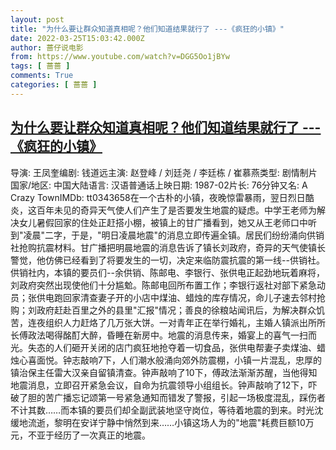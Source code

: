 ```yaml
---
layout: post
title: "为什么要让群众知道真相呢？他们知道结果就行了 ---《疯狂的小镇》"
date: 2022-03-25T15:03:42.000Z
author: 蔷仔说电影
from: https://www.youtube.com/watch?v=DGG5Oo1jBYw
tags: [ 蔷蔷 ]
comments: True
categories: [ 蔷蔷 ]
---
```

<!--1648220622000-->
[为什么要让群众知道真相呢？他们知道结果就行了 ---《疯狂的小镇》](https://www.youtube.com/watch?v=DGG5Oo1jBYw)
------

<div>
导演: 王凤奎编剧: 钱道远主演: 赵登峰 / 刘廷尧 / 李廷栋 / 崔慕燕类型: 剧情制片国家/地区: 中国大陆语言: 汉语普通话上映日期: 1987-02片长: 76分钟又名: A Crazy TownIMDb: tt0343658在一个古朴的小镇，夜晚惊雷暴雨，翌日烈日酷炎，这百年未见的奇异天气使人们产生了是否要发生地震的疑虑。中学王老师为解决女儿暑假回家的住处正赶搭小棚，被镇上的甘广播看到，她又从王老师口中听到"凌晨"二字，于是，"明日凌晨地震"的消息立即传遍全镇。居民们纷纷涌向供销社抢购抗震材料。甘广播把明晨地震的消息告诉了镇长刘政府，奇异的天气使镇长警觉，他仿佛已经看到了将要发生的一切，决定来临防震抗震的第一线--供销社。供销社内，本镇的要员们--余供销、陈邮电、李银行、张供电正起劲地玩着麻将，刘政府突然出现使他们十分尴魀。陈邮电回所布置工作；李银行返社对部下紧急动员；张供电跑回家清查妻子开的小店中煤油、蜡烛的库存情况，命儿子速去邻村抢购；刘政府赶赴百里之外的县里"汇报"情况；善良的徐粮站闻讯后，为解决群众饥苦，连夜组织人力赶烙了几万张大饼。一对青年正在举行婚礼，主婚人镇派出所所长傅政法喝得酩酊大醉，昏睡在新房中。地震的消息传来，婚宴上的喜气一扫而光。失态的人们砸开关闭的店门疯狂地抢夺着一切食品，张供电帮妻子卖煤油、蜡烛心喜面悦。钟志敲响7下，人们潮水般涌向郊外防震棚，小镇一片混乱，忠厚的镇治保主任雷大汉亲自留镇清查。钟声敲响了10下，傅政法渐渐苏醒，当他得知地震消息，立即召开紧急会议，自命为抗震领导小组组长。钟声敲响了12下，吓破了胆的苦广播忘记颂第一号紧急通知而错发了警报，引起一场极度混乱，踩伤者不计其数……而本镇的要员们却全副武装地坚守岗位，等待着地震的到来。时光沈缓地流逝，黎明在安详宁静中悄然到来……小镇这场人为的"地震"耗费巨额10万元，不亚于经历了一次真正的地震。
</div>
